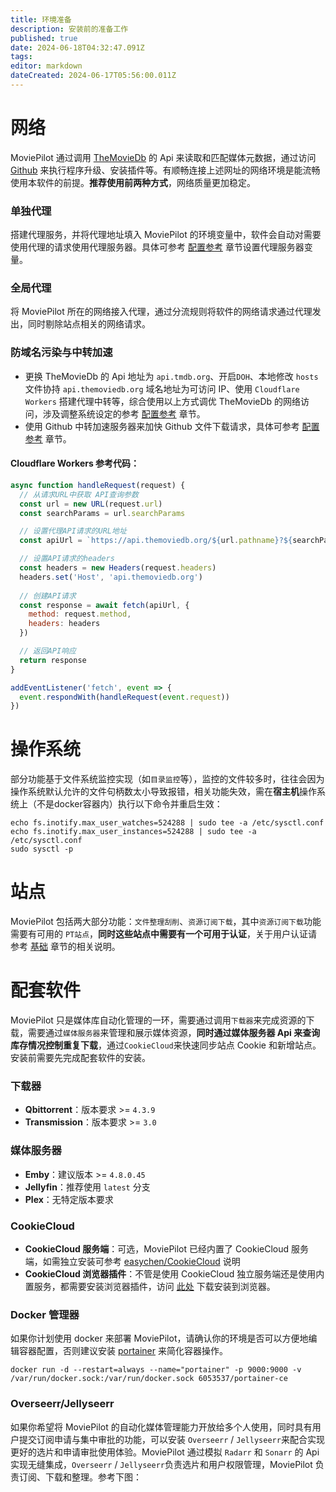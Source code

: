 ```yaml
---
title: 环境准备
description: 安装前的准备工作
published: true
date: 2024-06-18T04:32:47.091Z
tags: 
editor: markdown
dateCreated: 2024-06-17T05:56:00.011Z
---
```


# 网络
MoviePilot 通过调用 [TheMovieDb](https://api.themoviedb.org) 的 Api 来读取和匹配媒体元数据，通过访问 [Github](https://github.com) 来执行程序升级、安装插件等。有顺畅连接上述网址的网络环境是能流畅使用本软件的前提。**推荐使用前两种方式**，网络质量更加稳定。

### 单独代理
搭建代理服务，并将代理地址填入 MoviePilot 的环境变量中，软件会自动对需要使用代理的请求使用代理服务器。具体可参考 [配置参考](/configuration) 章节设置代理服务器变量。

### 全局代理
将 MoviePilot 所在的网络接入代理，通过分流规则将软件的网络请求通过代理发出，同时剔除站点相关的网络请求。

### 防域名污染与中转加速
- 更换 TheMovieDb 的 Api 地址为 `api.tmdb.org`、开启`DOH`、本地修改 `hosts` 文件协持 `api.themoviedb.org` 域名地址为可访问 IP、使用 `Cloudflare Workers` 搭建代理中转等，综合使用以上方式调优 TheMovieDb 的网络访问，涉及调整系统设定的参考 [配置参考](/configuration) 章节。
- 使用 Github 中转加速服务器来加快 Github 文件下载请求，具体可参考 [配置参考](/configuration) 章节。

#### Cloudflare Workers 参考代码：
```javascript
async function handleRequest(request) {
  // 从请求URL中获取 API查询参数
  const url = new URL(request.url)
  const searchParams = url.searchParams

  // 设置代理API请求的URL地址
  const apiUrl = `https://api.themoviedb.org/${url.pathname}?${searchParams.toString()}`

  // 设置API请求的headers
  const headers = new Headers(request.headers)
  headers.set('Host', 'api.themoviedb.org')
  
  // 创建API请求
  const response = await fetch(apiUrl, {
    method: request.method,
    headers: headers
  })

  // 返回API响应
  return response
}

addEventListener('fetch', event => {
  event.respondWith(handleRequest(event.request))
})
```

# 操作系统
部分功能基于文件系统监控实现（如`目录监控`等），监控的文件较多时，往往会因为操作系统默认允许的文件句柄数太小导致报错，相关功能失效，需在**宿主机**操作系统上（不是docker容器内）执行以下命令并重启生效：

```shell
echo fs.inotify.max_user_watches=524288 | sudo tee -a /etc/sysctl.conf
echo fs.inotify.max_user_instances=524288 | sudo tee -a /etc/sysctl.conf
sudo sysctl -p
```

# 站点
MoviePilot 包括两大部分功能：`文件整理刮削`、`资源订阅下载`，其中`资源订阅下载`功能需要有可用的 `PT站点`，**同时这些站点中需要有一个可用于认证**，关于用户认证请参考 [基础](/basic) 章节的相关说明。

# 配套软件
MoviePilot 只是媒体库自动化管理的一环，需要通过调用`下载器`来完成资源的下载，需要通过`媒体服务器`来管理和展示媒体资源，**同时通过媒体服务器 Api 来查询库存情况控制重复下载**，通过`CookieCloud`来快速同步站点 Cookie 和新增站点。安装前需要先完成配套软件的安装。

### 下载器
- **Qbittorrent**：版本要求 >= `4.3.9`
- **Transmission**：版本要求 >= `3.0`

### 媒体服务器
- **Emby**：建议版本 >= `4.8.0.45`
- **Jellyfin**：推荐使用 `latest` 分支
- **Plex**：无特定版本要求

### CookieCloud
- **CookieCloud 服务端**：可选，MoviePilot 已经内置了 CookieCloud 服务端，如需独立安装可参考 [easychen/CookieCloud](https://github.com/easychen/CookieCloud) 说明
- **CookieCloud 浏览器插件**：不管是使用 CookieCloud 独立服务端还是使用内置服务，都需要安装浏览器插件，访问 [此处](https://github.com/easychen/CookieCloud/releases) 下载安装到浏览器。

### Docker 管理器
如果你计划使用 docker 来部署 MoviePilot，请确认你的环境是否可以方便地编辑容器配置，否则建议安装 [portainer](https://github.com/portainer/portainer) 来简化容器操作。
```shell
docker run -d --restart=always --name="portainer" -p 9000:9000 -v /var/run/docker.sock:/var/run/docker.sock 6053537/portainer-ce
```

### Overseerr/Jellyseerr
如果你希望将 MoviePilot 的自动化媒体管理能力开放给多个人使用，同时具有用户提交订阅申请与集中审批的功能，可以安装 `Overseerr` / `Jellyseerr`来配合实现更好的选片和申请审批使用体验。MoviePilot 通过模拟 `Radarr` 和 `Sonarr` 的 Api 实现无缝集成，`Overseerr` / `Jellyseerr`负责选片和用户权限管理，MoviePilot 负责订阅、下载和整理。参考下图：

